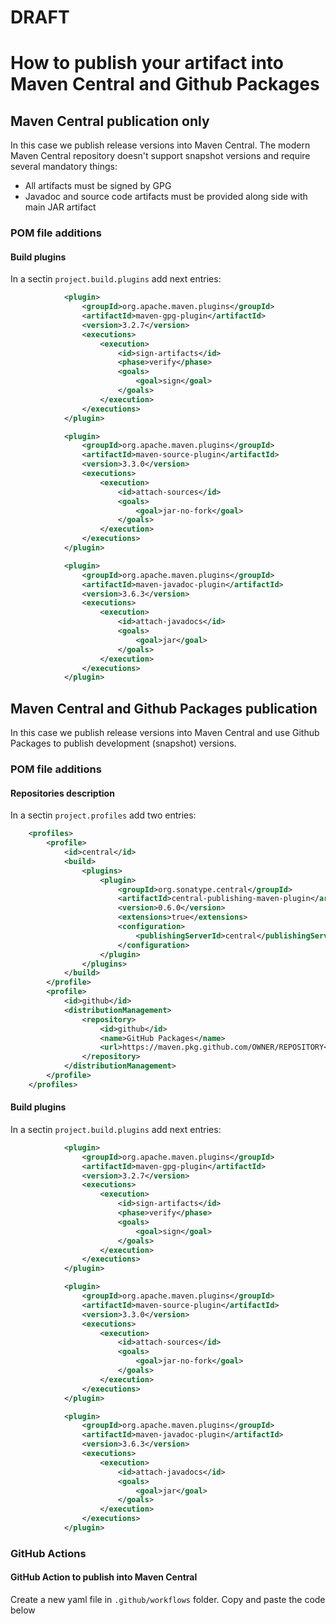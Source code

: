 # DRAFT
# How to publish your artifact into Maven Central and Github Packages

## Maven Central publication only

In this case we publish release versions into Maven Central. The modern Maven Central repository doesn't support snapshot versions and require several mandatory things:

- All artifacts must be signed by GPG
- Javadoc and source code artifacts must be provided along side with main JAR artifact 

### POM file additions

#### Build plugins

In a sectin `project.build.plugins` add next entries:

```xml
            <plugin>
                <groupId>org.apache.maven.plugins</groupId>
                <artifactId>maven-gpg-plugin</artifactId>
                <version>3.2.7</version>
                <executions>
                    <execution>
                        <id>sign-artifacts</id>
                        <phase>verify</phase>
                        <goals>
                            <goal>sign</goal>
                        </goals>
                    </execution>
                </executions>
            </plugin>

            <plugin>
                <groupId>org.apache.maven.plugins</groupId>
                <artifactId>maven-source-plugin</artifactId>
                <version>3.3.0</version>
                <executions>
                    <execution>
                        <id>attach-sources</id>
                        <goals>
                            <goal>jar-no-fork</goal>
                        </goals>
                    </execution>
                </executions>
            </plugin>

            <plugin>
                <groupId>org.apache.maven.plugins</groupId>
                <artifactId>maven-javadoc-plugin</artifactId>
                <version>3.6.3</version>
                <executions>
                    <execution>
                        <id>attach-javadocs</id>
                        <goals>
                            <goal>jar</goal>
                        </goals>
                    </execution>
                </executions>
            </plugin>
```

## Maven Central and Github Packages publication

In this case we publish release versions into Maven Central and use Github Packages to publish development (snapshot) versions.

### POM file additions

#### Repositories description

In a sectin `project.profiles` add two entries:

```xml
    <profiles>
        <profile>
            <id>central</id>
            <build>
                <plugins>
                    <plugin>
                        <groupId>org.sonatype.central</groupId>
                        <artifactId>central-publishing-maven-plugin</artifactId>
                        <version>0.6.0</version>
                        <extensions>true</extensions>
                        <configuration>
                            <publishingServerId>central</publishingServerId>
                        </configuration>
                    </plugin>
                </plugins>
            </build>
        </profile>
        <profile>
            <id>github</id>
            <distributionManagement>
                <repository>
                    <id>github</id>
                    <name>GitHub Packages</name>
                    <url>https://maven.pkg.github.com/OWNER/REPOSITORY</url>
                </repository>
            </distributionManagement>
        </profile>
    </profiles>
```

#### Build plugins

In a sectin `project.build.plugins` add next entries:

```xml
            <plugin>
                <groupId>org.apache.maven.plugins</groupId>
                <artifactId>maven-gpg-plugin</artifactId>
                <version>3.2.7</version>
                <executions>
                    <execution>
                        <id>sign-artifacts</id>
                        <phase>verify</phase>
                        <goals>
                            <goal>sign</goal>
                        </goals>
                    </execution>
                </executions>
            </plugin>

            <plugin>
                <groupId>org.apache.maven.plugins</groupId>
                <artifactId>maven-source-plugin</artifactId>
                <version>3.3.0</version>
                <executions>
                    <execution>
                        <id>attach-sources</id>
                        <goals>
                            <goal>jar-no-fork</goal>
                        </goals>
                    </execution>
                </executions>
            </plugin>

            <plugin>
                <groupId>org.apache.maven.plugins</groupId>
                <artifactId>maven-javadoc-plugin</artifactId>
                <version>3.6.3</version>
                <executions>
                    <execution>
                        <id>attach-javadocs</id>
                        <goals>
                            <goal>jar</goal>
                        </goals>
                    </execution>
                </executions>
            </plugin>
```

### GitHub Actions

#### GitHub Action to publish into Maven Central

Create a new yaml file in `.github/workflows` folder.
Copy and paste the code below

```yaml

```
